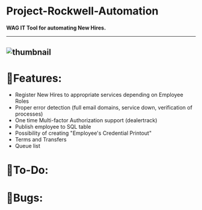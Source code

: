 # Project-Rockwell-Automation
**WAG IT Tool for automating New Hires.** 

---
![thumbnail](https://i.ibb.co/jDsrN4D/image.png)
---



# 🧬Features:

- Register New Hires to appropriate services depending on Employee Roles  <br/>
- Proper error detection (full email domains, service down, verification of processes)  <br/>
- One time Multi-factor Authorization support (dealertrack)  <br/>
- Publish employee to SQL table  <br/>
- Possibility of creating "Employee's Credential Printout"  <br/>
- Terms and Transfers  <br/>
- Queue list  <br/>

# 📝To-Do:

# 🐜Bugs:

